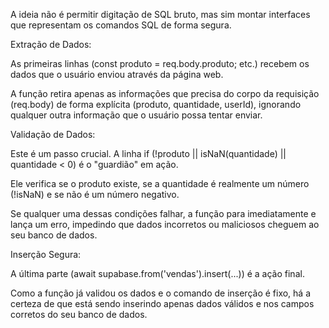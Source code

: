 A ideia não é permitir digitação de SQL bruto, mas sim montar interfaces que representam os comandos SQL de forma segura.

Extração de Dados:

As primeiras linhas (const produto = req.body.produto; etc.) 
recebem os dados que o usuário enviou através da página web.

A função retira apenas as informações que precisa do corpo da 
requisição (req.body) de forma explícita (produto, quantidade, userId), 
ignorando qualquer outra informação que o usuário possa tentar enviar.

Validação de Dados:

Este é um passo crucial. A linha 
if (!produto || isNaN(quantidade) || quantidade < 0) 
é o "guardião" em ação.

Ele verifica se o produto existe, se a quantidade é realmente um 
número (!isNaN) e se não é um número negativo.

Se qualquer uma dessas condições falhar, a função para 
imediatamente e lança um erro, impedindo que dados incorretos 
ou maliciosos cheguem ao seu banco de dados.

Inserção Segura:

A última parte (await supabase.from('vendas').insert(...)) é a ação final.

Como a função já validou os dados e o comando de inserção é fixo, 
há a certeza de que está sendo inserindo apenas dados válidos e 
nos campos corretos do seu banco de dados.
